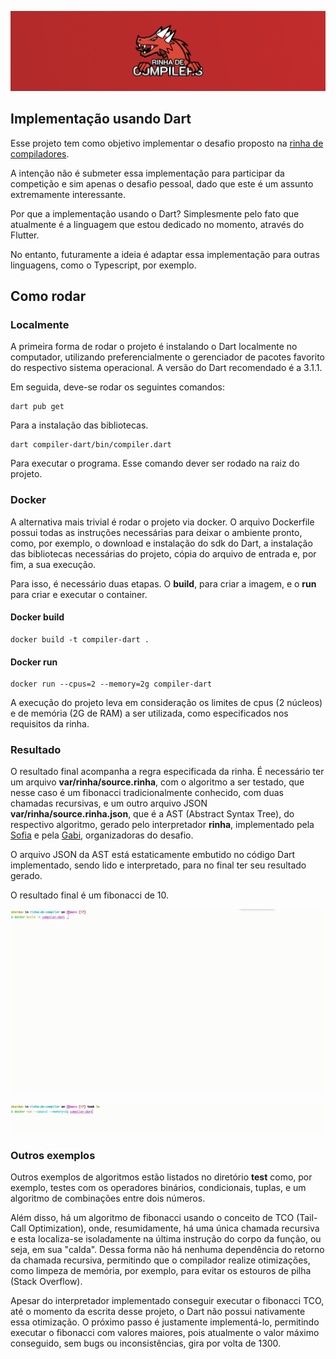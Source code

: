 
[<img src="images/banner.png">](https://github.com/aripiprazole/rinha-de-compiler)

## Implementação usando Dart

Esse projeto tem como objetivo implementar o desafio proposto na [rinha de compiladores](https://github.com/aripiprazole/rinha-de-compiler).

A intenção não é submeter essa implementação para participar da competição e sim apenas o desafio pessoal, dado que este é um assunto extremamente interessante.

Por que a implementação usando o Dart? Simplesmente pelo fato que atualmente é a linguagem que estou dedicado no momento, através do Flutter.

No entanto, futuramente a ideia é adaptar essa implementação para outras linguagens, como o Typescript, por exemplo.

## Como rodar

### Localmente

A primeira forma de rodar o projeto é instalando o Dart localmente no computador, utilizando preferencialmente o gerenciador de pacotes favorito do respectivo sistema operacional. A versão do Dart recomendado é a 3.1.1.

Em seguida, deve-se rodar os seguintes comandos:

```Shell
dart pub get
```

Para a instalação das bibliotecas.

```Shell
dart compiler-dart/bin/compiler.dart
```

Para executar o programa. Esse comando dever ser rodado na raiz do projeto.

### Docker

A alternativa mais trivial é rodar o projeto via docker. O arquivo Dockerfile possui todas as instruções necessárias para deixar o ambiente pronto, como, por exemplo, o download e instalação do sdk do Dart, a instalação das bibliotecas necessárias do projeto, cópia do arquivo de entrada e, por fim, a sua execução.

Para isso, é necessário duas etapas. O <b>build</b>, para criar a imagem, e o <b>run</b> para criar e executar o container. 

#### Docker build
```Shell
docker build -t compiler-dart .
```

#### Docker run
```Shell
docker run --cpus=2 --memory=2g compiler-dart
```

A execução do projeto leva em consideração os limites de cpus (2 núcleos) e de memória (2G de RAM) a ser utilizada, como especificados nos requisitos da rinha.

### Resultado

O resultado final acompanha a regra especificada da rinha. É necessário ter um arquivo <b>var/rinha/source.rinha</b>, com o algoritmo a ser testado, que nesse caso é um fibonacci tradicionalmente conhecido, com duas chamadas recursivas, e um outro arquivo JSON <b>var/rinha/source.rinha.json</b>, que é a AST (Abstract Syntax Tree), do respectivo algoritmo, gerado pelo interpretador <b>rinha</b>, implementado pela [Sofia](https://twitter.com/algebraic_sofia) e pela [Gabi](https://twitter.com/algebraic_gabi), organizadoras do desafio.

O arquivo JSON da AST está estaticamente embutido no código Dart implementado, sendo lido e interpretado, para no final ter seu resultado gerado.

O resultado final é um fibonacci de 10.

<img
  src="images/docker_build.gif"        
/>

<img
  src="images/docker_run.gif"        
/>

### Outros exemplos

Outros exemplos de algoritmos estão listados no diretório <b>test</b> como, por exemplo, testes com os operadores binários, condicionais, tuplas, e um algoritmo de combinações entre dois números.

Além disso, há um algoritmo de fibonacci usando o conceito de TCO (Tail-Call Optimization), onde, resumidamente, há uma única chamada recursiva e esta localiza-se isoladamente na última instrução do corpo da função, ou seja, em sua "calda". Dessa forma não há nenhuma dependência do retorno da chamada recursiva, permitindo que o compilador realize otimizações, como limpeza de memória, por exemplo, para evitar os estouros de pilha (Stack Overflow). 

Apesar do interpretador implementado conseguir executar o fibonacci TCO, até o momento da escrita desse projeto, o Dart não possui nativamente essa otimização. O próximo passo é justamente implementá-lo, permitindo executar o fibonacci com valores maiores, pois atualmente o valor máximo conseguido, sem bugs ou inconsistências, gira por volta de 1300.